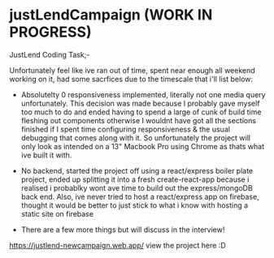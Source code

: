 # justLendCampaign (WORK IN PROGRESS)

JustLend Coding Task;-

Unfortunately feel like ive ran out of time, spent near enough all weekend working on it, had some sacrfices due to the timescale that i'll list below:

- Absolutelty 0 responsiveness implemented, literally not one media query unfortunately. This decision was made because I probably gave myself too much to do and ended having to spend a large of cunk of build time fleshing out components otherwise I wouldnt have got all the sections finished if I spent time configuring responsiveness & the usual debugging that comes along with it. So unfortunately the project will only look as intended on a 13" Macbook Pro using Chrome as thats what ive built it with.

- No backend, started the project off using a react/express boiler plate project, ended up splitting it into a fresh create-react-app because i realised i probablky wont ave time to build out the express/mongoDB back end. Also, ive never tried to host a react/express app on firebase, thought it would be better to just stick to what i know with hosting a static site on firebase

- There are a few more things but will discuss in the interview!

https://justlend-newcampaign.web.app/ view the project here :D

